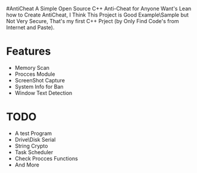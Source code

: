 #AntiCheat
A Simple Open Source C++ Anti-Cheat for Anyone Want's Lean how to Create AntiCheat, 
I Think This Project is Good Example\Sample but Not Very Secure,
That's my first C++ Prject (by Only Find Code's from Internet and Paste).

# Features
- Memory Scan
- Procces Module
- ScreenShot Capture
- System Info for Ban
- Window Text Detection

# TODO
- A test Program
- Drive\Disk Serial
- String Crypto
- Task Scheduler
- Check Procces Functions
- And More
